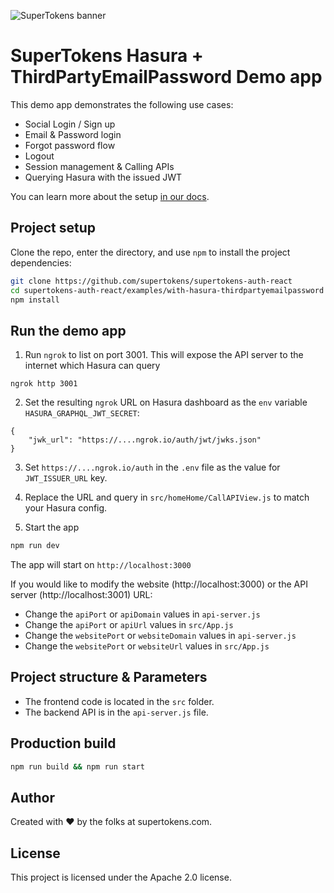 ![SuperTokens banner](https://raw.githubusercontent.com/supertokens/supertokens-logo/master/images/Artboard%20%E2%80%93%2027%402x.png)

# SuperTokens Hasura + ThirdPartyEmailPassword Demo app

This demo app demonstrates the following use cases:

-   Social Login / Sign up
-   Email & Password login
-   Forgot password flow
-   Logout
-   Session management & Calling APIs
-   Querying Hasura with the issued JWT

You can learn more about the setup [in our docs](https://supertokens.com/docs/thirdpartyemailpassword/hasura-integration/with-jwt).

## Project setup

Clone the repo, enter the directory, and use `npm` to install the project dependencies:

```bash
git clone https://github.com/supertokens/supertokens-auth-react
cd supertokens-auth-react/examples/with-hasura-thirdpartyemailpassword
npm install
```

## Run the demo app

1. Run `ngrok` to list on port 3001. This will expose the API server to the internet which Hasura can query

```
ngrok http 3001
```

2. Set the resulting `ngrok` URL on Hasura dashboard as the `env` variable `HASURA_GRAPHQL_JWT_SECRET`:

```
{
    "jwk_url": "https://....ngrok.io/auth/jwt/jwks.json"
}
```

3. Set `https://....ngrok.io/auth` in the `.env` file as the value for `JWT_ISSUER_URL` key.

4. Replace the URL and query in `src/homeHome/CallAPIView.js` to match your Hasura config.

5. Start the app

```bash
npm run dev
```

The app will start on `http://localhost:3000`

If you would like to modify the website (http://localhost:3000) or the API server (http://localhost:3001) URL:

-   Change the `apiPort` or `apiDomain` values in `api-server.js`
-   Change the `apiPort` or `apiUrl` values in `src/App.js`
-   Change the `websitePort` or `websiteDomain` values in `api-server.js`
-   Change the `websitePort` or `websiteUrl` values in `src/App.js`

## Project structure & Parameters

-   The frontend code is located in the `src` folder.
-   The backend API is in the `api-server.js` file.

## Production build

```bash
npm run build && npm run start
```

## Author

Created with :heart: by the folks at supertokens.com.

## License

This project is licensed under the Apache 2.0 license.
